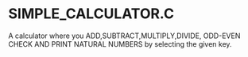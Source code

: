 # SIMPLE_CALCULATOR.C
A calculator where you ADD,SUBTRACT,MULTIPLY,DIVIDE, ODD-EVEN CHECK AND PRINT NATURAL NUMBERS by selecting the given key.
